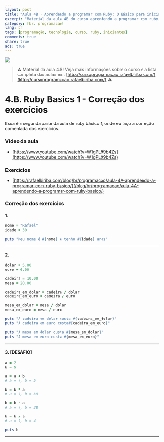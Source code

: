 ```yaml
---
layout: post
title: "Aula 4B - Aprendendo a programar com Ruby: O Básico para iniciantes"
excerpt: "Material da aula 4B do curso aprendendo a programar com ruby, o básico para iniciantes. Nunca é tarde para começar a programar! Eu criei um curso gratuito, fácil e didático voltado para iniciantes. Confira mais informações aqui nessa publicação."
category: [br, programacao]
lang: br
tags: [programação, tecnologia, curso, ruby, iniciantes]
comments: true
share: true
ads: true
---
```


![](/blog/images/curso_ruby_basico/banner-curso-ruby-4B.jpg)

> :warning: Material da aula 4.B! Veja mais informações sobre o curso e a lista completa das aulas em: [http://cursoprogramacao.rafaelbiriba.com/](http://cursoprogramacao.rafaelbiriba.com/) :warning:

# 4.B. Ruby Basics 1 - Correção dos exercícios

Essa é a segunda parte da aula de ruby básico 1, onde eu faço a correção comentada dos exercícios.

### Vídeo da aula

- [https://www.youtube.com/watch?v=W1gPL99b4Zs](https://www.youtube.com/watch?v=W1gPL99b4Zs)

### Exercícios

- [https://rafaelbiriba.com/blog/br/programacao/aula-4A-aprendendo-a-programar-com-ruby-basico/](/blog/br/programacao/aula-4A-aprendendo-a-programar-com-ruby-basico/)

### Correção dos exercícios

#### 1.

```ruby
nome = "Rafael"
idade = 30

puts "Meu nome é #{nome} e tenho #{idade} anos"
```

---

#### 2.

```ruby
dolar = 5.00
euro = 6.00

cadeira = 10.00
mesa = 20.00

cadeira_em_dolar = cadeira / dolar
cadeira_em_euro = cadeira / euro

mesa_em_dolar = mesa / dolar
mesa_em_euro = mesa / euro

puts "A cadeira em dolar custa #{cadeira_em_dolar}"
puts "A cadeira em euro custa#{cadeira_em_euro}"

puts "A mesa em dolar custa #{mesa_em_dolar}"
puts "A mesa em euro custa #{mesa_em_euro}"

```

---

#### 3. [DESAFIO]

```ruby
a = 2
b = 5

a = a + b
# a = 7, b = 5

b = b * a
# a = 7, b = 35

b = b - a
# a = 7, b = 28

b = b / a
# a = 7, b = 4

puts b
```

---
